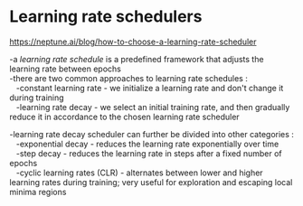 # Learning rate schedulers  
https://neptune.ai/blog/how-to-choose-a-learning-rate-scheduler  
  
  
-a *learning rate schedule* is a predefined framework that adjusts the learning rate between epochs  
-there are two common approaches to learning rate schedules :  
&nbsp;&nbsp;&nbsp;-constant learning rate - we initialize a learning rate and don't change it during training  
&nbsp;&nbsp;&nbsp;-learning rate decay - we select an initial training rate, and then gradually reduce it in accordance to the chosen learning rate scheduler  
  
-learning rate decay scheduler can further be divided into other categories :  
&nbsp;&nbsp;&nbsp;-exponential decay - reduces the learning rate exponentially over time  
&nbsp;&nbsp;&nbsp;-step decay - reduces the learning rate in steps after a fixed number of epochs  
&nbsp;&nbsp;&nbsp;-cyclic learning rates (CLR) - alternates between lower and higher learning rates during training; very useful for exploration and escaping local minima regions  
&nbsp;&nbsp;&nbsp;
